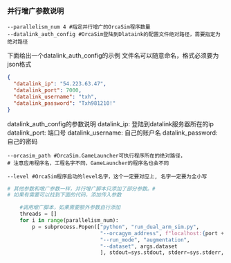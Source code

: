 ### 并行增广参数说明

```shell
--parallelism_num 4 #指定并行增广的OrcaSim程序数量
--datalink_auth_config #OrcaSim登陆到Dlataink的配置文件绝对路径，需要指定为绝对路径
```
下面给出一个datalink_auth_config的示例
文件名可以随意命名，格式必须要为json格式

```json
{
  "datalink_ip": "54.223.63.47", 
  "datalink_port": 7000,
  "datalink_username": "txh",
  "datalink_password": "Txh981210!"
}
```
datalink_auth_config的参数说明
datalink_ip: 登陆到datalink服务器所在的ip
datalink_port: 端口号
datalink_username: 自己的账户名
datalink_password: 自己的密码

```shell
--orcasim_path #OrcaSim.GameLauncher可执行程序所在的绝对路径，
# 注意应用程序名，工程名字不同，GameLauncher的程序名也会不同

--level #OrcaSim程序启动的level名字，这个一定要对应上, 名字一定要为全小写
```

```python
# 其他参数和增广参数一样，并行增广脚本只添加了部分参数。#
# 如果有需要可以找到下面的代码，添加传入参数

    #调用增广脚本，如果需要额外参数自行添加
    threads = []
    for i in range(parallelism_num):
        p = subprocess.Popen(["python", "run_dual_arm_sim.py", 
                              "--orcagym_address", f"localhost:{port + i}",
                              "--run_mode", "augmentation",
                              "--dataset", args.dataset
                              ], stdout=sys.stdout, stderr=sys.stderr, text=True)

```
